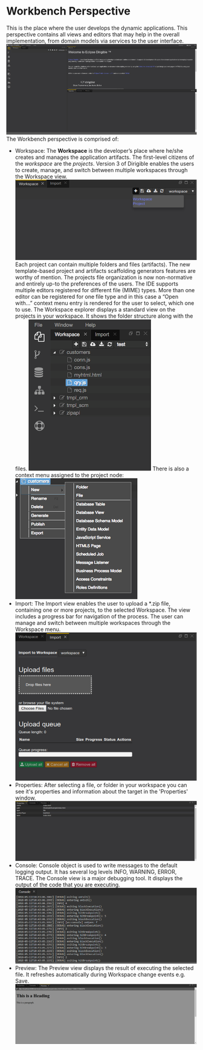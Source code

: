 # Workbench Perspective
This is the place where the user develops the dynamic applications. This perspective contains all views and editors that may help in the overall implementation, from domain models via services to the user interface.
![Workspace](workbench.png)
The Workbench perspective is comprised of:

 - Workspace:
 The **Workspace** is the developer’s place where he/she creates and manages the application artifacts. The first-level citizens of the _workspace_ are the _projects_. Version 3 of Dirigible enables the users to create, manage, and switch between multiple workspaces through the Workspace view. 
![CreateWorkspace](create.png)
Each project can contain multiple folders and files (artifacts). The new template-based project and artifacts scaffolding generators features are worthy of mention. The projects file organization is now non-normative and entirely up-to the preferences of the users. The IDE supports multiple editors registered for different file (MIME) types. More than one editor can be registered for one file type and in this case a “Open with…” context menu entry is rendered for the user to select, which one to use.
The Workspace explorer displays a standard view on the projects in your workspace. It shows the folder structure along with the files.
![WorkspaceView](ide_view_workspace.png)
There is also a context menu assigned to the project node:
![WorkspaceView](ide_workspace_menu_new.png)
 - Import:
 The Import view enables the user to upload a *.zip file, containing one or more projects, to the selected Workspace. The view includes a progress bar for navigation of the process. The user can manage and switch between multiple workspaces through the Workspace menu.
 ![Import](import2.png)
 - Properties:
 After selecting a file, or folder in your workspace you can see it's properties and information about the target in the 'Properties' window.
 ![Properties](properties.png)
 - Console:
 Console object is used to write messages to the default logging output. It has several log levels INFO, WARNING, ERROR, TRACE. The Console view is a major debugging tool. It displays the output of the code that you are executing.
 ![Console](console.png)
 - Preview:
 The Preview view displays the result of executing the selected file. It refreshes automatically during Workspace change events e.g. Save.
 ![Preview](preview.png)
